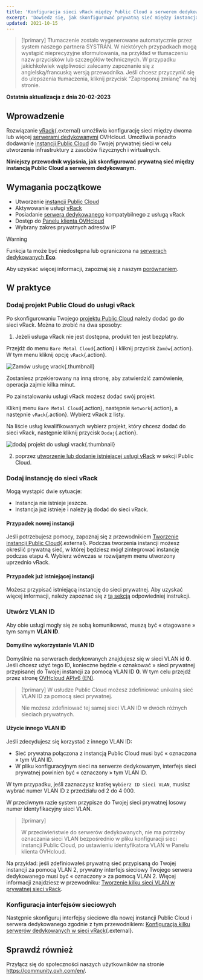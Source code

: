 ```yaml
---
title: 'Konfiguracja sieci vRack między Public Cloud a serwerem dedykowanym'
excerpt: 'Dowiedz się, jak skonfigurować prywatną sieć między instancją Public Cloud a serwerem dedykowanym'
updated: 2021-10-15
---
```


> [!primary]
> Tłumaczenie zostało wygenerowane automatycznie przez system naszego partnera SYSTRAN. W niektórych przypadkach mogą wystąpić nieprecyzyjne sformułowania, na przykład w tłumaczeniu nazw przycisków lub szczegółów technicznych. W przypadku jakichkolwiek wątpliwości zalecamy zapoznanie się z angielską/francuską wersją przewodnika. Jeśli chcesz przyczynić się do ulepszenia tłumaczenia, kliknij przycisk “Zaproponuj zmianę” na tej stronie.
>

**Ostatnia aktualizacja z dnia 20-02-2023**

## Wprowadzenie

Rozwiązanie [vRack](https://www.ovh.pl/rozwiazania/vrack/){.external} umożliwia konfigurację sieci między dwoma lub więcej [serwerami dedykowanymi](https://www.ovhcloud.com/pl/bare-metal/) OVHcloud. Umożliwia ponadto dodawanie [instancji Public Cloud](https://www.ovhcloud.com/pl/public-cloud/) do Twojej prywatnej sieci w celu utworzenia infrastruktury z zasobów fizycznych i wirtualnych. 

**Niniejszy przewodnik wyjaśnia, jak skonfigurować prywatną sieć między instancją Public Cloud a serwerem dedykowanym.**


## Wymagania początkowe

* Utworzenie [instancji Public Cloud](/pages/platform/public-cloud/public-cloud-first-steps)
* Aktywowanie usługi [vRack](https://www.ovh.pl/rozwiazania/vrack/)
* Posiadanie [serwera dedykowanego](https://www.ovhcloud.com/pl/bare-metal/) kompatybilnego z usługą vRack
* Dostęp do [Panelu klienta OVHcloud](https://www.ovh.com/auth/?action=gotomanager&from=https://www.ovh.pl/&ovhSubsidiary=pl)
* Wybrany zakres prywatnych adresów IP

> [!warning]
> Funkcja ta może być niedostępna lub ograniczona na [serwerach dedykowanych **Eco**](https://eco.ovhcloud.com/pl/about/).
>
> Aby uzyskać więcej informacji, zapoznaj się z naszym [porównaniem](https://eco.ovhcloud.com/pl/compare/).

## W praktyce

### Dodaj projekt Public Cloud do usługi vRack

Po skonfigurowaniu Twojego [projektu Public Cloud](/pages/platform/public-cloud/create_a_public_cloud_project) należy dodać go do sieci vRack. Można to zrobić na dwa sposoby:

1. Jeżeli usługa vRack nie jest dostępna, produkt ten jest bezpłatny.

Przejdź do menu `Bare Metal Cloud`{.action} i kliknij przycisk `Zamów`{.action}. W tym menu kliknij opcję `vRack`{.action}.

![Zamów usługę vrack](images/orderingvrack.png){.thumbnail}

Zostaniesz przekierowany na inną stronę, aby zatwierdzić zamówienie, operacja zajmie kilka minut.

Po zainstalowaniu usługi vRack możesz dodać swój projekt.

Kliknij menu `Bare Metal Cloud`{.action}, następnie `Network`{.action}, a następnie `vRack`{.action}. Wybierz vRack z listy.

Na liście usług kwalifikowanych wybierz projekt, który chcesz dodać do sieci vRack, następnie kliknij przycisk `Dodaj`{.action}.

![dodaj projekt do usługi vrack](images/addprojectvrack.png){.thumbnail}

<ol start="2">
  <li>poprzez <a href="/pages/platform/network-services/getting-started-07-creating-vrack#etap-1-aktywacja-i-zarzadzanie-usluga-vrack">utworzenie lub dodanie istniejącej usługi vRack</a> w sekcji Public Cloud.</li>
</ol>

### Dodaj instancję do sieci vRack 

Mogą wystąpić dwie sytuacje:

- Instancja nie istnieje jeszcze.
- Instancja już istnieje i należy ją dodać do sieci vRack.

#### Przypadek nowej instancji

Jeśli potrzebujesz pomocy, zapoznaj się z przewodnikiem [Tworzenie instancji Public Cloud](/pages/platform/public-cloud/public-cloud-first-steps#krok-3-tworzenie-instancji){.external}. Podczas tworzenia instancji możesz określić prywatną sieć, w której będziesz mógł zintegrować instancję podczas etapu 4. Wybierz wówczas w rozwijanym menu utworzony uprzednio vRack.

#### Przypadek już istniejącej instancji

Możesz przypisać istniejącą instancję do sieci prywatnej. Aby uzyskać więcej informacji, należy zapoznać się z [tą sekcją](/pages/platform/network-services/getting-started-07-creating-vrack#w-przypadku-istniejacej-instancji_2) odpowiedniej instrukcji.


### Utwórz VLAN ID

Aby obie usługi mogły się ze sobą komunikować, muszą być « otagowane » tym samym **VLAN ID**.

#### Domyślne wykorzystanie VLAN ID

Domyślnie na serwerach dedykowanych znajdujesz się w sieci VLAN id **0**. Jeśli chcesz użyć tego ID, konieczne będzie « oznakować » sieci prywatnej przypisanej do Twojej instancji za pomocą VLAN ID **0**. W tym celu przejdź przez stronę [OVHcloud APIv6 (EN)](/pages/platform/network-services/getting-started-07-creating-vrack-apiv6/#step-3-creating-a-vlan-in-the-vrack_1).


> [!primary]
> W usłudze Public Cloud możesz zdefiniować unikalną sieć VLAN ID za pomocą sieci prywatnej.
>
> Nie możesz zdefiniować tej samej sieci VLAN ID w dwóch różnych sieciach prywatnych.

#### Użycie innego VLAN ID

Jeśli zdecydujesz się korzystać z innego VLAN ID:

- Sieć prywatna połączona z instancją Public Cloud musi być « oznaczona » tym VLAN ID.
- W pliku konfiguracyjnym sieci na serwerze dedykowanym, interfejs sieci prywatnej powinien być « oznaczony » tym VLAN ID.

W tym przypadku, jeśli zaznaczysz kratkę `Wybierz ID sieci VLAN`, musisz wybrać numer VLAN ID z przedziału od 2 do 4 000.

W przeciwnym razie system przypisze do Twojej sieci prywatnej losowy numer identyfikacyjny sieci VLAN.

> [!primary]
> 
> W przeciwieństwie do serwerów dedykowanych, nie ma potrzeby oznaczania sieci VLAN bezpośrednio w pliku konfiguracji sieci instancji Public Cloud, po ustawieniu identyfikatora VLAN w Panelu klienta OVHcloud.
>

Na przykład: jeśli zdefiniowałeś prywatną sieć przypisaną do Twojej instancji za pomocą VLAN 2, prywatny interfejs sieciowy Twojego serwera dedykowanego musi być « oznaczony » za pomocą VLAN 2. Więcej informacji znajdziesz w przewodniku: [Tworzenie kilku sieci VLAN w prywatnej sieci vRack](/pages/cloud/dedicated/creating-multiple-vlans-in-a-vrack).

### Konfiguracja interfejsów sieciowych

Następnie skonfiguruj interfejsy sieciowe dla nowej instancji Public Cloud i serwera dedykowanego zgodnie z tym przewodnikiem: [Konfiguracja kilku serwerów dedykowanych w sieci vRack](/pages/cloud/dedicated/vrack_configuring_on_dedicated_server){.external}.

## Sprawdź również

Przyłącz się do społeczności naszych użytkowników na stronie <https://community.ovh.com/en/>.